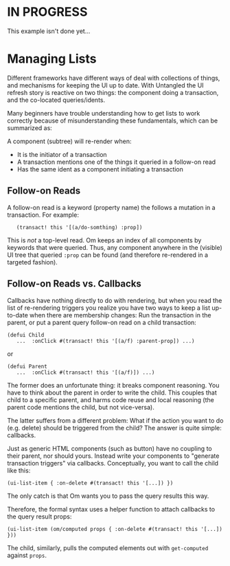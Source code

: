 # IN PROGRESS

This example isn't done yet...

# Managing Lists

Different frameworks have different ways of deal with collections of
things, and mechanisms for keeping the UI up to date.  With 
Untangled the UI refresh story is reactive on two things: the 
component doing a transaction, and the co-located queries/idents.

Many beginners have trouble understanding how to get lists to work
correctly because of misunderstanding these fundamentals, which can
be summarized as:

A component (subtree) will re-render when:

- It is the initiator of a transaction
- A transaction mentions one of the things it queried in a follow-on read
- Has the same ident as a component initiating a transaction

## Follow-on Reads

A follow-on read is a keyword (property name) the follows a mutation
in a transaction. For example:

```
   (transact! this '[(a/do-somthing) :prop])
```

This is *not* a top-level read. Om keeps an index of all components by
keywords that were queried. Thus, any component anywhere in the (visible)
UI tree that queried `:prop` can be found (and therefore re-rendered in
a targeted fashion).

## Follow-on Reads vs. Callbacks

Callbacks have nothing directly to do with rendering, but when you
read the list of re-rendering triggers you realize you have two ways
to keep a list up-to-date when there are membership changes: Run
the transaction in the parent, or put a parent query follow-on read on
a child transaction:

```
(defui Child
   ...  :onClick #(transact! this '[(a/f) :parent-prop]) ...)
```

or

```
(defui Parent
   ...  :onClick #(transact! this '[(a/f)]) ...)
```

The former does an unfortunate thing: it breaks component reasoning. 
You have to think about the parent in order to write the child. This
couples that child to a specific parent, and harms code reuse and 
local reasoning (the parent code mentions the child, but not vice-versa).

The latter suffers from a different problem: What if the action you
want to do (e.g. delete) should be triggered from the child? The answer
is quite simple: callbacks.

Just as generic HTML components (such as button) have no coupling to their
parent, nor should yours. Instead write your components to "generate
transaction triggers" via callbacks. Conceptually, you want to call
the child like this:

```
(ui-list-item { :on-delete #(transact! this '[...]) })
```

The only catch is that Om wants you to pass the query results this way.

Therefore, the formal syntax uses a helper function to attach callbacks
to the query result props:

```
(ui-list-item (om/computed props { :on-delete #(transact! this '[...]) }))
```

The child, similarly, pulls the computed elements out with `get-computed`
against `props`.

